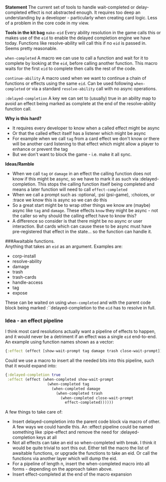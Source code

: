 **Statement**
The current set of tools to handle wait-completed or delay-completed effect is not abstracted enough.  It requires too deep an understanding by a developer - particularly when creating card logic.  Less of a problem in the core code in my view.

**Tools in the kit bag**
`make-eid`  Every ability resolution in the game calls this or makes use of the `eid` to enable the delayed completion engine we have today.  Functions like resolve-ability will call this if no `eid` is passed in.  Seems pretty reasonable.

`when-completed` A macro we can use to call a function and wait for it to complete by looking at the `eid`, before calling another function.  This macro waits for the first `eid` to complete then calls the rest of the code.

`continue-ability` A macro used when we want to continue a chain of functions or effects using the same `eid`.  Can be used following `when-completed` or via a standard `resolve-ability` call with no async operations.

`:delayed-completion`  A key we can set to (usually) true in an ability map to avoid an effect being marked as complete at the end of the resolve-ability function call. 

**Why is this hard?**
* It requires every developer to know when a called effect might be async
* Or that the called effect itself has a listener which might be async
* For example when we call `tag` from a card effect we don't know or there will be another card listening to that effect which might allow a player to enhance or prevent the tag
* But we don't want to block the game - i.e. make it all sync.

**Ideas/Ramble**
* When we call `tag` or `damage` in an effect the calling function does not know if this might be async, so we have to mark it as such via :delayed-completion.  This stops the calling function itself being completed and means a later function will need to call `effect-completed`
* When we call a prompt such as :optional, :psi (psi-game), :choices, or :trace we know this is async so we can do this
* So a great start might be to wrap other things we know are (maybe) async like `tag` and `damage`.  These effects `know` they might be async - not the caller so why should the calling effect have to know this?
* A difference so consider is that there might be no async or user interaction.  But cards which can cause these to be async must have pre-registered that effect in the state... so the function can handle it.

###Awaitable functions.  
Anything that takes an `eid` as an argument.  Examples are:
* corp-install
* resolve-ability
* damage
* trash
* trash-cards
* handle-access
* tag
* expose

These can be waited on using `when-completed` and with the parent code block being marked :``delayed-completion to the `eid` has to resolve in full.

### Idea - an effect pipeline
I think most card resolutions actually want a pipeline of effects to happen, and it would never be a detriment if an effect was a single `eid` end-to-end.  An example using function names shown as a vector:

```clojure
{:effect (effect [show-wait-prompt tag damage trash close-wait-prompt])}
```

Could we use a macro to insert all the needed bits into this pipeline, such that it would expand into:

```clojure
{:delayed-completion true
 :effect (effect (when-completed show-wait-prompt
                   (when-completed tag
                     (when-completed damage
                       (when-completed trash
                         (when-completed close-wait-prompt
                           effect-completed))))))
```

A few things to take care of:
* Insert delayed-completion into the parent code block via macro of other.  A few ways we could handle this.  An :effect pipeline could be named something like :pipe-effect and remove the need for :delayed-completion keys at all
* Not all effects can take an eid so when-completed with break.  I think it would be quite trivial to sort this out.  Either tell the macro the list of awaitable functions, or upgrade the functions to take an eid.  Or call the functions via another layer which will dump the eid.
* For a pipeline of length n, insert the when-completed macro into all forms - depending on the approach taken above.
* Insert effect-completed at the end of the macro expansion


